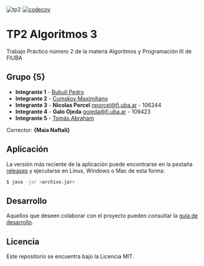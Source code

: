 ![tp2](https://github.com/mcumskov/Algo3_tp2/actions/workflows/build.yml/badge.svg) [![codecov](https://codecov.io/gh/mcumskov/Algo3_tp2/branch/master/graph/badge.svg)](https://codecov.io/gh/mcumskov/Algo3_tp2)

# TP2 Algoritmos 3

Trabajo Práctico número 2 de la materia Algoritmos y Programación III de FIUBA

## Grupo {5}

* **Integrante 1** - [Bubuli Pedro](https://github.com/PedroBubuli)
* **Integrante 2** - [Cumskov Maximiliano](https://github.com/mcumskov)
* **Integrante 3** - **Nicolas Porcel** <nporcel@fi.uba.ar> - 106244
* **Integrante 4** - **Galo Ojeda** <gojeda@fi.uba.ar> - 109423
* **Integrante 5** - [Tomás Abraham](https://github.com/tabraham98) 

Corrector: **{Maia Naftali}**

## Aplicación

La versión más reciente de la aplicación puede encontrarse en la pestaña [releases](https://github.com/mcumskov/Algo3_tp2/releases/latest) y ejecutarse en Linux, Windows o Mac de esta forma:

```bash
$ java -jar <archivo.jar>
```

## Desarrollo

Aquellos que deseen colaborar con el proyecto pueden consultar la [guía de desarrollo](./docs/Desarrollo.md).

## Licencia

Este repositorio se encuentra bajo la Licencia MIT.
